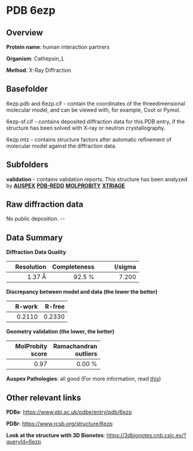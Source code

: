 # PDB 6ezp

## Overview

**Protein name**: human interaction partners

**Organism**: Cathepsin_L

**Method**: X-Ray Diffraction

## Basefolder

6ezp.pdb and 6ezp.cif - contain the coordinates of the threedimensional molecular model, and can be viewed with, for example, Coot or Pymol.

6ezp-sf.cif - contains deposited diffraction data for this PDB entry, if the structure has been solved with X-ray or neutron crystallography.

6ezp.mtz - contains structure factors after automatic refinement of molecular model against the diffraction data.

## Subfolders





**validation** - contains validation reports. This structure has been analyzed by [**AUSPEX**](https://github.com/thorn-lab/coronavirus_structural_task_force/tree/master/pdb/human_interaction_partners/Cathepsin_L/6ezp/validation/auspex) [**PDB-REDO**](https://github.com/thorn-lab/coronavirus_structural_task_force/tree/master/pdb/human_interaction_partners/Cathepsin_L/6ezp/validation/pdb-redo) [**MOLPROBITY**](https://github.com/thorn-lab/coronavirus_structural_task_force/tree/master/pdb/human_interaction_partners/Cathepsin_L/6ezp/validation/molprobity) [**XTRIAGE**](https://github.com/thorn-lab/coronavirus_structural_task_force/blob/master/pdb/human_interaction_partners/Cathepsin_L/6ezp/validation/Xtriage_output.log) 

## Raw diffraction data

No public deposition. --<br> 

## Data Summary
**Diffraction Data Quality**

|   | Resolution | Completeness| I/sigma |
|---|-------------:|----------------:|--------------:|
|   |1.37 Å|92.5  %|<img width=50/>7.200|

**Discrepancy between model and data (the lower the better)**

|   | **R-work**| **R-free**   
|---|-------------:|----------------:|           
||  0.2110|  0.2330|

**Geometry validation (the lower, the better)**

|   |**MolProbity<br>score**| **Ramachandran<br>outliers** 
|---|-------------:|----------------:|
||  0.97|  0.00 %|

**Auspex Pathologies**: all good (For more information, read [this](https://github.com/thorn-lab/coronavirus_structural_task_force/blob/master/pdb/human_interaction_partners/Cathepsin_L/6ezp/validation/auspex/6ezp_auspex_comments.txt))

 



## Other relevant links 
**PDBe**:  https://www.ebi.ac.uk/pdbe/entry/pdb/6ezp
 
**PDBr**: https://www.rcsb.org/structure/6ezp 

**Look at the structure with 3D Bionotes**: https://3dbionotes.cnb.csic.es/?queryId=6ezp

